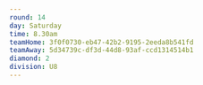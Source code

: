 ```yaml
---
round: 14
day: Saturday
time: 8.30am
teamHome: 3f0f0730-eb47-42b2-9195-2eeda8b541fd
teamAway: 5d34739c-df3d-44d8-93af-ccd1314514b1
diamond: 2
division: U8
---
```

